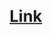 # [Link](https://www.codementor.io/@engineerapart/getting-started-with-postgresql-on-mac-osx-are8jcopb)